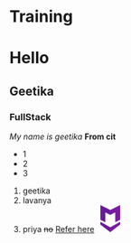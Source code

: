 # Training
# Hello
## Geetika
### FullStack
*My name is geetika*
**From cit**
* 1
* 2
* 3
1. geetika
2. lavanya
3. priya
~~no~~
[Refer here](https://www.google.com)
![alt text](https://github.com/adam-p/markdown-here/raw/master/src/common/images/icon48.png "Logo Title Text 1")
